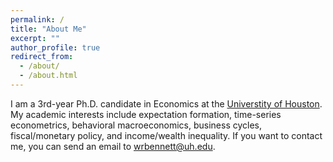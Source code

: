 ```yaml
---
permalink: /
title: "About Me"
excerpt: ""
author_profile: true
redirect_from: 
  - /about/
  - /about.html
---
```


I am a 3rd-year Ph.D. candidate in Economics at the [Universtity of Houston](https://www.uh.edu/class/economics/). My academic interests include expectation formation, time-series econometrics, behavioral macroeconomics, business cycles, fiscal/monetary policy, and income/wealth inequality. If you want to contact me, you can send an email to wrbennett@uh.edu.
